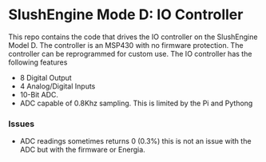 # SlushEngine Mode D: IO Controller

This repo contains the code that drives the IO controller on the SlushEngine Model D. The controller is an MSP430 with no firmware protection. The controller can be reprogrammed for custom use. The IO controller has the following features

  - 8 Digital Output
  - 4 Analog/Digital Inputs
  - 10-Bit ADC. 
  - ADC capable of 0.8Khz sampling. This is limited by the Pi and Pythong

### Issues

  - ADC readings sometimes returns 0 (0.3%) this is not an issue with the ADC but with the firmware or Energia.

